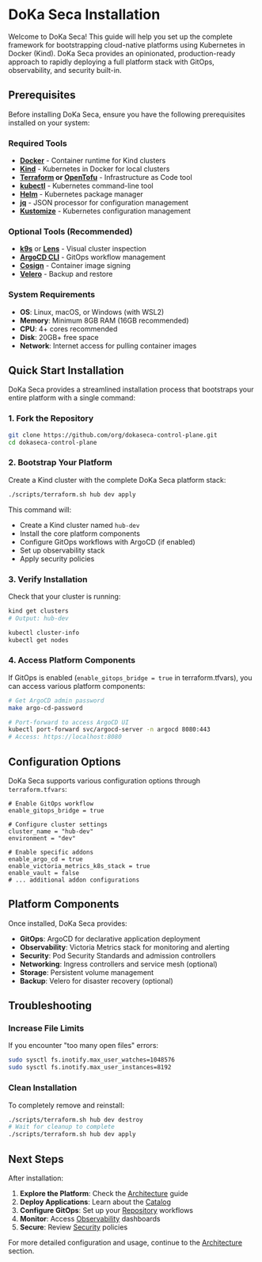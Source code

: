 # DoKa Seca Installation

Welcome to DoKa Seca! This guide will help you set up the complete framework for bootstrapping cloud-native platforms using Kubernetes in Docker (Kind). DoKa Seca provides an opinionated, production-ready approach to rapidly deploying a full platform stack with GitOps, observability, and security built-in.

## Prerequisites

Before installing DoKa Seca, ensure you have the following prerequisites installed on your system:

### Required Tools

* **[Docker](https://www.docker.com/)** - Container runtime for Kind clusters
* **[Kind](https://kind.sigs.k8s.io/docs/user/quick-start/)** - Kubernetes in Docker for local clusters
* **[Terraform](https://www.terraform.io/) or [OpenTofu](https://opentofu.org/)** - Infrastructure as Code tool
* **[kubectl](https://kubernetes.io/docs/tasks/tools/)** - Kubernetes command-line tool
* **[Helm](https://helm.sh/docs/intro/install/)** - Kubernetes package manager
* **[jq](https://jqlang.github.io/jq/)** - JSON processor for configuration management
* **[Kustomize](https://kustomize.io/)** - Kubernetes configuration management

### Optional Tools (Recommended)

* **[k9s](https://k9scli.io/)** or **[Lens](https://k8slens.dev/)** - Visual cluster inspection
* **[ArgoCD CLI](https://argo-cd.readthedocs.io/en/stable/cli_installation/)** - GitOps workflow management
* **[Cosign](https://github.com/sigstore/cosign)** - Container image signing
* **[Velero](https://github.com/vmware-tanzu/velero)** - Backup and restore

### System Requirements

* **OS**: Linux, macOS, or Windows (with WSL2)
* **Memory**: Minimum 8GB RAM (16GB recommended)
* **CPU**: 4+ cores recommended
* **Disk**: 20GB+ free space
* **Network**: Internet access for pulling container images

## Quick Start Installation

DoKa Seca provides a streamlined installation process that bootstraps your entire platform with a single command:

### 1. Fork the Repository

```bash
git clone https://github.com/org/dokaseca-control-plane.git
cd dokaseca-control-plane
```

### 2. Bootstrap Your Platform

Create a Kind cluster with the complete DoKa Seca platform stack:

```bash
./scripts/terraform.sh hub dev apply
```

This command will:

* Create a Kind cluster named `hub-dev`
* Install the core platform components
* Configure GitOps workflows with ArgoCD (if enabled)
* Set up observability stack
* Apply security policies

### 3. Verify Installation

Check that your cluster is running:

```bash
kind get clusters
# Output: hub-dev

kubectl cluster-info
kubectl get nodes
```

### 4. Access Platform Components

If GitOps is enabled (`enable_gitops_bridge = true` in terraform.tfvars), you can access various platform components:

```bash
# Get ArgoCD admin password
make argo-cd-password

# Port-forward to access ArgoCD UI
kubectl port-forward svc/argocd-server -n argocd 8080:443
# Access: https://localhost:8080
```

## Configuration Options

DoKa Seca supports various configuration options through `terraform.tfvars`:

```hcl
# Enable GitOps workflow
enable_gitops_bridge = true

# Configure cluster settings
cluster_name = "hub-dev"
environment = "dev"

# Enable specific addons
enable_argo_cd = true
enable_victoria_metrics_k8s_stack = true
enable_vault = false
# ... additional addon configurations
```

## Platform Components

Once installed, DoKa Seca provides:

* **GitOps**: ArgoCD for declarative application deployment
* **Observability**: Victoria Metrics stack for monitoring and alerting
* **Security**: Pod Security Standards and admission controllers
* **Networking**: Ingress controllers and service mesh (optional)
* **Storage**: Persistent volume management
* **Backup**: Velero for disaster recovery (optional)

## Troubleshooting

### Increase File Limits

If you encounter "too many open files" errors:

```bash
sudo sysctl fs.inotify.max_user_watches=1048576
sudo sysctl fs.inotify.max_user_instances=8192
```

### Clean Installation

To completely remove and reinstall:

```bash
./scripts/terraform.sh hub dev destroy
# Wait for cleanup to complete
./scripts/terraform.sh hub dev apply
```

## Next Steps

After installation:

1. **Explore the Platform**: Check the [Architecture](architecture.md) guide
2. **Deploy Applications**: Learn about the [Catalog](../catalog.md)
3. **Configure GitOps**: Set up your [Repository](../repository.md) workflows
4. **Monitor**: Access [Observability](../observability.md) dashboards
5. **Secure**: Review [Security](../security.md) policies

For more detailed configuration and usage, continue to the [Architecture](architecture.md) section.
